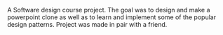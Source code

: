 A Software design course project. The goal was to design and make a powerpoint clone as well as to learn and implement some of the popular design patterns. 
Project was made in pair with a friend. 
